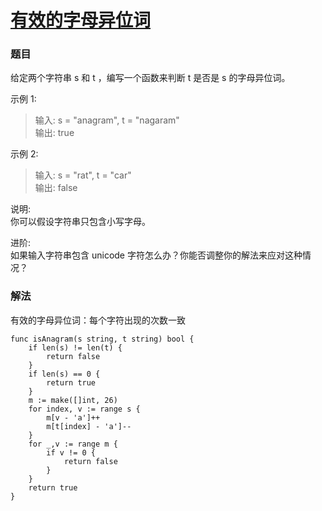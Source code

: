 # [有效的字母异位词](https://leetcode-cn.com/problems/valid-anagram/)

### 题目

给定两个字符串 s 和 t ，编写一个函数来判断 t 是否是 s 的字母异位词。

示例 1:

>输入: s = "anagram", t = "nagaram"  
输出: true

示例 2:

>输入: s = "rat", t = "car"  
输出: false

说明:  
你可以假设字符串只包含小写字母。

进阶:  
如果输入字符串包含 unicode 字符怎么办？你能否调整你的解法来应对这种情况？

### 解法

有效的字母异位词：每个字符出现的次数一致

```
func isAnagram(s string, t string) bool {
	if len(s) != len(t) {
		return false
	}
	if len(s) == 0 {
		return true
	}
	m := make([]int, 26)
	for index, v := range s {
		m[v - 'a']++
		m[t[index] - 'a']--
	}
	for _,v := range m {
		if v != 0 {
			return false
		}
	}
	return true
}
```
